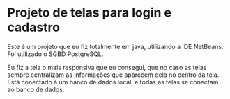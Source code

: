 # Projeto de telas para login e cadastro

Este é um projeto que eu fiz totalmente em java, utilizando a IDE NetBeans.
Foi utilizado o SGBD PostgreSQL.

Eu fiz a tela o mais responsiva que eu consegui, que no caso as telas sempre centralizam as informações que aparecem dela no centro da tela.
Está conectado à um banco de dados local, e todas as telas se conectam ao banco de dados.
